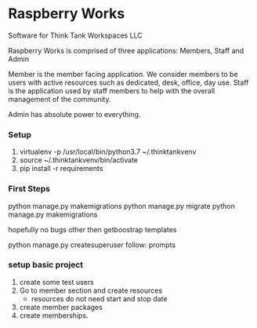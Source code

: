 # Raspberry Works

Software for Think Tank Workspaces LLC

Raspberry Works is comprised of three applications: Members, Staff and Admin

Member is the member facing application. We consider members to be users with 
active resources such as dedicated, desk, office, day use.  Staff is the application used by staff members to help with the overall management of the community. 

Admin has absolute power to everything. 

### Setup

1. virtualenv -p /usr/local/bin/python3.7 ~/.thinktankvenv
2. source ~/.thinktankvenv/bin/activate
3. pip install -r requirements

### First Steps

python manage.py makemigrations
python manage.py migrate
python manage.py makemigrations

hopefully no bugs other then getboostrap templates

python manage.py createsuperuser
follow: prompts

### setup basic project

1. create some test users
2. Go to member section and create resources
    * resources do not need start and stop date
3.  create member packages
4. create memberships. 
